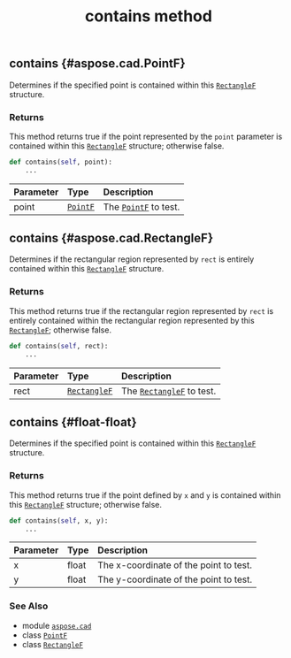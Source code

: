 ﻿---
title: contains method
second_title: Aspose.CAD for Python via .NET API References
description: 
type: docs
weight: 20
url: /aspose.cad/rectanglef/contains/
is_root: false
---

## contains {#aspose.cad.PointF}

Determines if the specified point is contained within this [`RectangleF`](/cad/python-net/aspose.cad/rectanglef) structure.


### Returns 


This method returns true if the point represented by the `point` parameter is contained within this [`RectangleF`](/cad/python-net/aspose.cad/rectanglef) structure; otherwise false.


```python
def contains(self, point):
    ...
```


| Parameter | Type | Description |
| :- | :- | :- |
| point | [`PointF`](/cad/python-net/aspose.cad/pointf) | The [`PointF`](/cad/python-net/aspose.cad/pointf) to test. |


## contains {#aspose.cad.RectangleF}

Determines if the rectangular region represented by `rect` is entirely contained within this [`RectangleF`](/cad/python-net/aspose.cad/rectanglef) structure.


### Returns 


This method returns true if the rectangular region represented by `rect` is entirely contained within the rectangular region represented by this [`RectangleF`](/cad/python-net/aspose.cad/rectanglef); otherwise false.


```python
def contains(self, rect):
    ...
```


| Parameter | Type | Description |
| :- | :- | :- |
| rect | [`RectangleF`](/cad/python-net/aspose.cad/rectanglef) | The [`RectangleF`](/cad/python-net/aspose.cad/rectanglef) to test. |


## contains {#float-float}

Determines if the specified point is contained within this [`RectangleF`](/cad/python-net/aspose.cad/rectanglef) structure.


### Returns 


This method returns true if the point defined by `x` and `y` is contained within this [`RectangleF`](/cad/python-net/aspose.cad/rectanglef) structure; otherwise false.


```python
def contains(self, x, y):
    ...
```


| Parameter | Type | Description |
| :- | :- | :- |
| x | float | The x-coordinate of the point to test. |
| y | float | The y-coordinate of the point to test. |



### See Also
* module [`aspose.cad`](../../)
* class [`PointF`](/cad/python-net/aspose.cad/pointf)
* class [`RectangleF`](/cad/python-net/aspose.cad/rectanglef)
